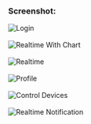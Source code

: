 ### Screenshot:

![](https://i.imgur.com/PE3n7qe.png "Login")
<br/><br/>
![](https://i.imgur.com/4flyh7b.png "Realtime With Chart")
<br/><br/>
![](https://i.imgur.com/D6oFRsY.png "Realtime")
<br/><br/>
![](https://i.imgur.com/Iub4dRy.png "Profile")
<br/><br/>
![](https://i.imgur.com/tLOkDWR.png "Control Devices")
<br/><br/>
![](https://i.imgur.com/O4YveVA.png?1 "Realtime Notification")

